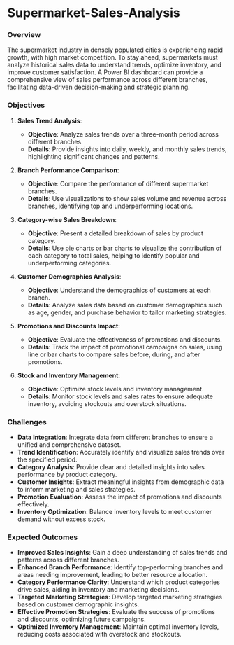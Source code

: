 # Supermarket-Sales-Analysis

### Overview

The supermarket industry in densely populated cities is experiencing rapid growth, with high market competition. To stay ahead, supermarkets must analyze historical sales data to understand trends, optimize inventory, and improve customer satisfaction. A Power BI dashboard can provide a comprehensive view of sales performance across different branches, facilitating data-driven decision-making and strategic planning.

### Objectives

1. **Sales Trend Analysis**:
   - **Objective**: Analyze sales trends over a three-month period across different branches.
   - **Details**: Provide insights into daily, weekly, and monthly sales trends, highlighting significant changes and patterns.

2. **Branch Performance Comparison**:
   - **Objective**: Compare the performance of different supermarket branches.
   - **Details**: Use visualizations to show sales volume and revenue across branches, identifying top and underperforming locations.

3. **Category-wise Sales Breakdown**:
   - **Objective**: Present a detailed breakdown of sales by product category.
   - **Details**: Use pie charts or bar charts to visualize the contribution of each category to total sales, helping to identify popular and underperforming categories.

4. **Customer Demographics Analysis**:
   - **Objective**: Understand the demographics of customers at each branch.
   - **Details**: Analyze sales data based on customer demographics such as age, gender, and purchase behavior to tailor marketing strategies.

5. **Promotions and Discounts Impact**:
   - **Objective**: Evaluate the effectiveness of promotions and discounts.
   - **Details**: Track the impact of promotional campaigns on sales, using line or bar charts to compare sales before, during, and after promotions.

6. **Stock and Inventory Management**:
   - **Objective**: Optimize stock levels and inventory management.
   - **Details**: Monitor stock levels and sales rates to ensure adequate inventory, avoiding stockouts and overstock situations.

### Challenges

- **Data Integration**: Integrate data from different branches to ensure a unified and comprehensive dataset.
- **Trend Identification**: Accurately identify and visualize sales trends over the specified period.
- **Category Analysis**: Provide clear and detailed insights into sales performance by product category.
- **Customer Insights**: Extract meaningful insights from demographic data to inform marketing and sales strategies.
- **Promotion Evaluation**: Assess the impact of promotions and discounts effectively.
- **Inventory Optimization**: Balance inventory levels to meet customer demand without excess stock.

### Expected Outcomes

- **Improved Sales Insights**: Gain a deep understanding of sales trends and patterns across different branches.
- **Enhanced Branch Performance**: Identify top-performing branches and areas needing improvement, leading to better resource allocation.
- **Category Performance Clarity**: Understand which product categories drive sales, aiding in inventory and marketing decisions.
- **Targeted Marketing Strategies**: Develop targeted marketing strategies based on customer demographic insights.
- **Effective Promotion Strategies**: Evaluate the success of promotions and discounts, optimizing future campaigns.
- **Optimized Inventory Management**: Maintain optimal inventory levels, reducing costs associated with overstock and stockouts.
